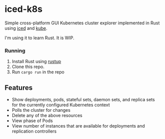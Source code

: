 # iced-k8s

Simple cross-platform GUI Kubernetes cluster explorer implemented in Rust using
[iced](https://github.com/iced-rs/iced)
and
[kube](https://github.com/kube-rs/kube).

I'm using it to learn Rust. It is WIP.

### Running

1. Install Rust using [rustup](https://rustup.rs/)
2. Clone this repo.
3. Run `cargo run` in the repo

## Features

- Show deployments, pods, stateful sets, daemon sets, and replica sets for the currently configured Kubernetes context
- Polls the cluster for changes
- Delete any of the above resources
- View phase of Pods
- View number of instances that are available for deployments and replication controllers
